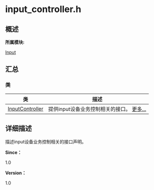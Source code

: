 # input_controller.h


## **概述**

**所属模块:**

[Input](_input.md)


## **汇总**


### 类

  | 类 | 描述 | 
| -------- | -------- |
| [InputController](_input_controller.md) | 提供input设备业务控制相关的接口。&nbsp;[更多...](_input_controller.md) | 


## **详细描述**

描述input设备业务控制相关的接口声明。

**Since：**

1.0

**Version：**

1.0
